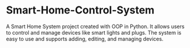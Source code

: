 # Smart-Home-Control-System
A Smart Home System project created with OOP in Python. It allows users to control and manage devices like smart lights and plugs. The system is easy to use and supports adding, editing, and managing devices.
